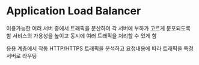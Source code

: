 # Application Load Balancer
이용가능한 여러 서버 중에서 트래픽을 분산하여 각 서버에 부하가 고르게 분포되도록 함
서비스의 가용성을 높이고 동시에 여러 트래픽을 처리할 수 있게 함

응용 계층에서 작동
HTTP/HTTPS 트래픽을 분석하고 요청내용에 따라 트래픽을 특정 서버로 라우팅
